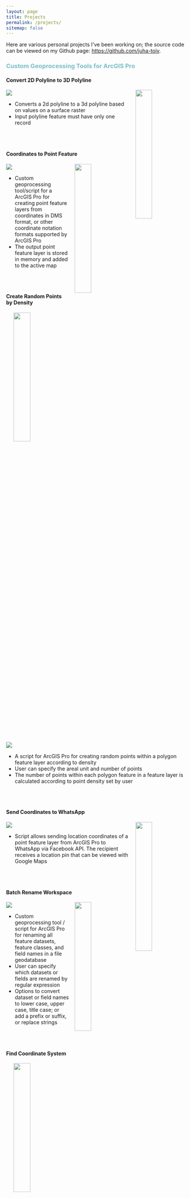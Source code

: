 ```yaml
---
layout: page
title: Projects
permalink: /projects/
sitemap: false
---
```


Here are various personal projects I've been working on; the source code can be viewed on my Github page: <a href="https://github.com/juha-toiv">https://github.com/juha-toiv</a>.

<h3 style="color:#77BFC7;font-weight: bold;">Custom Geoprocessing Tools for ArcGIS Pro</h3>


#### Convert 2D Polyline to 3D Polyline

<img height="30%" width="30%" style="float:right;padding-left:15px" src="{{site.baseurl}}/assets/images/polyline.png">

<a href="https://github.com/juha-toiv/convert-2d-polyline-to-3d-polyline"><img src="https://gh-card.dev/repos/juha-toiv/convert-2d-polyline-to-3d-polyline.svg"></a>
<br>
* Converts a 2d polyline to a 3d polyline based on values on a surface raster
* Input polyline feature must have only one record
<br>
<br>

#### Coordinates to Point Feature

<img height="30%" width="30%" style="float:right;padding-left:15px" src="{{site.baseurl}}/assets/images/coordinates-to-point.PNG">

<a href="https://github.com/juha-toiv/coordinates-to-point-feature"><img src="https://gh-card.dev/repos/juha-toiv/coordinates-to-point-feature.svg"></a>
<br>
* Custom geoprocessing tool/script for a ArcGIS Pro for creating point feature layers from coordinates in DMS format, or other coordinate notation formats supported by ArcGIS Pro
* The output point feature layer is stored in memory and added to the active map
<br>
<br>

#### Create Random Points by Density

<img height="30%" width="30%" style="float:right;padding-left:15px" src="{{site.baseurl}}/assets/images/random-points-density.PNG">

<a href="https://github.com/juha-toiv/create-random-points-density"><img src="https://gh-card.dev/repos/juha-toiv/create-random-points-density.svg"></a>
<br>
* A script for ArcGIS Pro for creating random points within a polygon feature layer according to density
* User can specify the areal unit and number of points
* The number of points within each polygon feature in a feature layer is calculated according to point density set by user
<br>
<br>

#### Send Coordinates to WhatsApp

<img height="30%" width="30%" style="float:right;padding-left:15px" src="{{site.baseurl}}/assets/images/whatsapp.PNG">

<a href="https://github.com/juha-toiv/send-location-to-whatsapp"><img src="https://gh-card.dev/repos/juha-toiv/send-location-to-whatsapp.svg"></a>
<br>
* Script allows sending location coordinates of a point feature layer from ArcGIS Pro to WhatsApp via Facebook API. The recipient receives a location pin that can be viewed with Google Maps
<br>
<br>

#### Batch Rename Workspace

<img height="30%" width="30%" style="float:right;padding-left:15px" src="{{site.baseurl}}/assets/images/rename.PNG">

<a href="https://github.com/juha-toiv/batch-rename-workspace"><img src="https://gh-card.dev/repos/juha-toiv/batch-rename-workspace.svg"></a>
<br>
* Custom geoprocessing tool / script for ArcGIS Pro for renaming all feature datasets, feature classes, and field names in a file geodatabase
* User can specify which datasets or fields are renamed by regular expression
* Options to convert dataset or field names to lower case, upper case, title case; or add a prefix or suffix, or replace strings
<br>
<br>

#### Find Coordinate System

<img height="30%" width="30%" style="float:right;padding-left:15px" src="{{site.baseurl}}/assets/images/coordinate.png">

<a href="https://github.com/juha-toiv/find-coordinate-system"><img src="https://gh-card.dev/repos/juha-toiv/find-coordinate-system.svg"></a>
<br>
* Custom geoprocessing tool for ArcGIS Pro to help find the correct coordinate system for a vector feature layer; for example a shapefile missing spatial reference
* Tries different coordinate systems for a vector feature layer
* Output layers are added to active map and saved into a file geodatabase
<br>
<br>

#### Polyline Travel Time

<a href="https://github.com/juha-toiv/polyline-travel-time"><img src="https://gh-card.dev/repos/juha-toiv/polyline-travel-time.svg"></a>
<br>
* Custom geoprocessing tool / script for ArcGIS Pro to calculate an estimated travel time for a polyline feature layer based on average speed and coordinate system
* Modifies the input feature class by adding a new field
<br>
<br>

